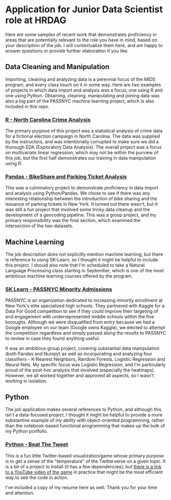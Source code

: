 # Application for Junior Data Scientist role at HRDAG

Here are some samples of recent work that demonstrates proficiency in areas that are potentially relevant to the role you have in mind, based on your description of the job.  I will contextualize them here, and am happy to answer questions or provide further elaboration if you like.

## Data Cleaning and Manipulation
Importing, cleaning and analyzing data is a perennial focus of the MIDS program, and every class touch on it in some way.  Here are two examples of projects in which data import and analysis was a focus, one using R and one using Python.  Obtaining, cleaning, manipulating and joining data was also a big part of the PASSNYC machine learning project, which is also included in this repo.

### [R - North Carolina Crime Analysis](https://github.com/omsteadily/HRDAG/tree/master/R%20-%20North%20Carolina%20Crime%20Analysis)
The primary purpose of this project was a statistical analysis of crime data for a fictional election campaign in North Carolina.  The data was supplied by the instructors, and was intentionally corrupted to make sure we did a thorough EDA (Exploratory Data Analysis).  The overall project was a focus on multivariate linear regression, which may not be within the purview of this job, but the first half demonstrates our training in data manipulation using R.

### [Pandas - BikeShare and Parking Ticket Analysis](https://github.com/omsteadily/HRDAG/tree/master/Pandas%20-%20BikeShare%20and%20Parking%20Ticket%20Analysis)
This was a culminatory project to demonstrate proficiency in data import and analysis using Python/Pandas.  We chose to see if there was any interesting relationship between the introduction of bike sharing and the issuance of parking tickets in New York.  It turned out there wasn't, but it was still a fun project that involved some tricky data cleanup and the development of a geocoding pipeline.  This was a group project, and my primary responsibility was the final section, which examined the intersection of the two datasets.

## Machine Learning
The job description does not explicitly mention machine learning, but there is reference to using SK-Learn, so I thought it might be helpful to include this project.  I should also note that I'm scheduled to take a Natural Language Processing class starting in September, which is one of the most ambitious machine learning courses offered by the program.

### [SK Learn - PASSNYC Minority Admissions](https://github.com/omsteadily/W207-final-project/blob/bd14b33dd14629c1ae3e0d6fcb57f86a782e4752/final_project_overview.ipynb)
PASSNYC is an organization dedicated to increasing minority enrollment at New York's elite specialized high schools.  They partnered with Kaggle for a Data For Good competition to see if they could improve their targeting of and engagement with underrepresented middle schools within the five boroughs.  Although we were disqualified from entry because we had a Google employee on our team (Google owns Kaggle), we elected to attempt the competition regardless and simply passed along the results to PASSNYC to review in case they found anything useful.

It was an ambitious group project, covering substantial data manipulation (both Pandas and Numpy) as well as incorporating and analyzing four classifiers - K-Nearest Neighbors, Random Forests, Logistic Regression and Neural Nets.  My specific focus was Logistic Regression, and I'm particularly proud of the post-hoc analysis that involved (especially the heatmaps).  However, we all worked together and approved all aspects, so I wasn't working in isolation.

## Python
The job application makes several references to Python, and although this isn't a data-focused project, I thought it might be helpful to provide a more substantive example of my ability with object-oriented programming, rather than the notebook-based functional programming that makes up the bulk of my Python portfolio.

### [Python - Beat The Tweet](https://github.com/omsteadily/HRDAG/tree/master/Python%20-%20Beat%20The%20Tweet)
This is a fun little Twitter-based visualization/game whose primary purpose is to get a sense of the "temperature" of the Twitterverse on a given topic.  It is a bit of a project to install (it has a few dependencies), but [there is a link to a YouTube video of the game](https://youtu.be/B5bVpq8HzmM) in practice that might be the most efficient way to see the code in action.

I've included a copy of my resume here as well.  Thank you for your time and attention.
